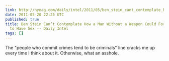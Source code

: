 ```yaml
---
link: http://nymag.com/daily/intel/2011/05/ben_stein_cant_contemplate_how.html
date: 2011-05-20 22:25 UTC
published: true
title: Ben Stein Can’t Contemplate How a Man Without a Weapon Could Force a Woman
  to Have Sex -- Daily Intel
tags: []
---
```


The "people who commit crimes tend to be criminals" line cracks me up every time I think about it. Otherwise, what an asshole.
